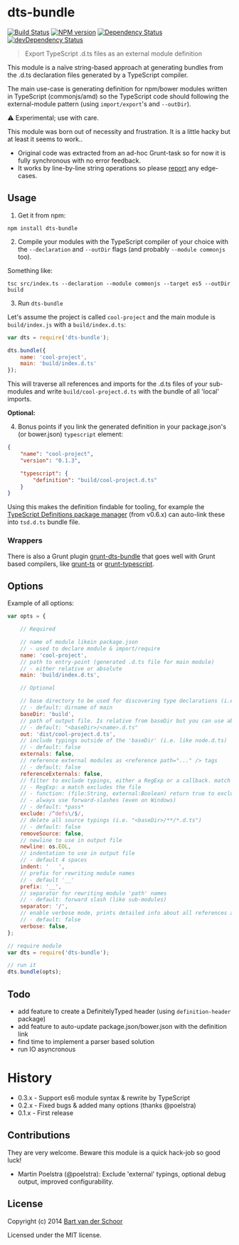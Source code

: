 # dts-bundle

[![Build Status](https://travis-ci.org/TypeStrong/dts-bundle.svg)](https://travis-ci.org/TypeStrong/dts-bundle) [![NPM version](https://badge.fury.io/js/dts-bundle.svg)](http://badge.fury.io/js/dts-bundle) [![Dependency Status](https://david-dm.org/TypeStrong/dts-bundle.svg)](https://david-dm.org/TypeStrong/dts-bundle) [![devDependency Status](https://david-dm.org/TypeStrong/dts-bundle/dev-status.svg)](https://david-dm.org/TypeStrong/dts-bundle#info=devDependencies)

> Export TypeScript .d.ts files as an external module definition

This module is a naïve string-based approach at generating bundles from the .d.ts declaration files generated by a TypeScript compiler.

The main use-case is generating definition for npm/bower modules written in TypeScript (commonjs/amd) so the TypeScript code should following the external-module pattern (using `import/export`'s and `--outDir`).

:warning: Experimental; use with care.

This module was born out of necessity and frustration. It is a little hacky but at least it seems to work..

- Original code was extracted from an ad-hoc Grunt-task so for now it is fully synchronous with no error feedback.
- It works by line-by-line string operations so please [report](https://github.com/grunt-ts/dts-bundle/issues) any edge-cases.


## Usage

1) Get it from npm:

````
npm install dts-bundle
````

2) Compile your modules with the TypeScript compiler of your choice with the `--declaration` and `--outDir` flags (and probably `--module commonjs` too).

Something like:

````shell
tsc src/index.ts --declaration --module commonjs --target es5 --outDir build
````

3) Run `dts-bundle`

Let's assume the project is called `cool-project` and the main module is `build/index.js` with a `build/index.d.ts`:

````js
var dts = require('dts-bundle');

dts.bundle({
	name: 'cool-project',
	main: 'build/index.d.ts'
});
````

This will traverse all references and imports for the .d.ts files of your sub-modules and write `build/cool-project.d.ts` with the bundle of all 'local' imports.

**Optional:**

4) Bonus points if you link the generated definition in your package.json's (or bower.json) `typescript` element:

````json
{
	"name": "cool-project",
	"version": "0.1.3",

	"typescript": {
		"definition": "build/cool-project.d.ts"
	}
}
````

Using this makes the definition findable for tooling, for example the [TypeScript Definitions package manager](https://github.com/DefinitelyTyped/tsd) (from v0.6.x) can auto-link these into `tsd.d.ts` bundle file.


### Wrappers

There is also a Grunt plugin [grunt-dts-bundle](https://www.github.com/grunt-ts/grunt-dts-bundle) that goes well with Grunt based compilers, like [grunt-ts](https://www.github.com/grunt-ts/grunt-ts) or [grunt-typescript](https://github.com/k-maru/grunt-typescript).


## Options

Example of all options:

````js
var opts = {

	// Required

	// name of module likein package.json
	// - used to declare module & import/require
	name: 'cool-project',
	// path to entry-point (generated .d.ts file for main module)
	// - either relative or absolute
	main: 'build/index.d.ts',

	// Optional

	// base directory to be used for discovering type declarations (i.e. from this project itself)
	// - default: dirname of main
	baseDir: 'build',
	// path of output file. Is relative from baseDir but you can use absolute paths. If start with "~/" then is relative to current path. See https://github.com/TypeStrong/dts-bundle/issues/26
	// - default: "<baseDir>/<name>.d.ts"
	out: 'dist/cool-project.d.ts',
	// include typings outside of the 'baseDir' (i.e. like node.d.ts)
	// - default: false
	externals: false,
	// reference external modules as <reference path="..." /> tags
	// - default: false
	referenceExternals: false,
	// filter to exclude typings, either a RegExp or a callback. match path relative to opts.baseDir
	// - RegExp: a match excludes the file
	// - function: (file:String, external:Boolean) return true to exclude, false to allow
	// - always use forward-slashes (even on Windows)
	// - default: *pass*
	exclude: /^defs\/$/,
  	// delete all source typings (i.e. "<baseDir>/**/*.d.ts")
	// - default: false
	removeSource: false,
	// newline to use in output file
	newline: os.EOL,
	// indentation to use in output file
	// - default 4 spaces
	indent: '	',
	// prefix for rewriting module names
	// - default '__'
	prefix: '__',
	// separator for rewriting module 'path' names
	// - default: forward slash (like sub-modules)
	separator: '/',
	// enable verbose mode, prints detailed info about all references and includes/excludes
	// - default: false
	verbose: false,
};

// require module
var dts = require('dts-bundle');

// run it
dts.bundle(opts);
````


## Todo

- add feature to create a DefinitelyTyped header (using `definition-header` package)
- add feature to auto-update package.json/bower.json with the definition link
- find time to implement a parser based solution
- run IO asyncronous


# History

- 0.3.x - Support es6 module syntax & rewrite by TypeScript
- 0.2.x - Fixed bugs & added many options (thanks @poelstra)
- 0.1.x - First release


## Contributions

They are very welcome. Beware this module is a quick hack-job so good luck!

* Martin Poelstra (@poelstra): Exclude 'external' typings, optional debug output, improved configurability.


## License

Copyright (c) 2014 [Bart van der Schoor](https://github.com/Bartvds)

Licensed under the MIT license.

